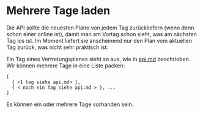 # Mehrere Tage laden
Die API sollte die neuesten Pläne von jedem Tag zurückliefern (wenn denn schon einer online ist), damit man am Vortag schon sieht, was am nächsten Tag los ist.
Im Moment liefert sie anscheinend nur den Plan vom aktuellen Tag zurück, was nicht sehr praktisch ist.

Ein Tag eines Vertretungsplanes sieht so aus, wie in [api.md](api.md) beschrieben.
Wir können mehrere Tage in eine Liste packen:

```
[
  { <1 tag siehe api.md> }, 
  { < noch ein Tag siehe api.md > }, ...
]
```

Es können ein oder mehrere Tage vorhanden sein.
